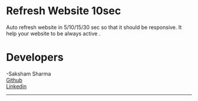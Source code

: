 # Refresh Website 10sec
Auto refresh website in 5/10/15/30 sec so that it should be responsive.
It help your website to be always active .


# Developers
-Saksham Sharma<br>
<a href="https://github.com/Sakshamoo17">Github</a>
<br>
<a href="https://www.linkedin.com/in/saksham-sharma-bb576b167/">Linkedin</a>
**********
